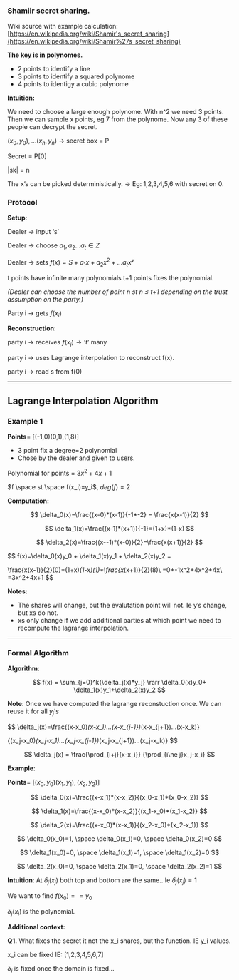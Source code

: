 ### **Shamiir secret sharing.**

Wiki source with example calculation: [https://en.wikipedia.org/wiki/Shamir's_secret_sharing](https://en.wikipedia.org/wiki/Shamir%27s_secret_sharing)

**The key is in polynomes.**

- 2 points to identify a line
- 3 points to identify a squared polynome
- 4 points to identigy a cubic polynome

**Intuition:**

We need to choose a large enough polynome. With n^2 we need 3 points. Then we can sample x points, eg 7 from the polynome. Now any 3 of these people can decrypt the secret.

$(x_0, y_0), … (x_n, y_n)$ → secret box = P

Secret = P[0]

|sk| = n

The x’s can be picked deterministically. → Eg: 1,2,3,4,5,6 with secret on 0.

### Protocol

**Setup**:

Dealer → input ‘s’

Dealer → choose $a_1,a_2…a_t \in Z$

Dealer → sets $f(x) = S+a_1x + a_2x^2+…a_t x^y$

t points have infinite many polynomials t+1 points fixes the polynomial.

*(Dealer can choose the number of point n st n ≤ t+1 depending on the trust assumption on the party.)*

Party i → gets $f(x_i)$

**Reconstruction**:

party i →  receives $f(x_j) → ‘t’$ many 

party i → uses Lagrange interpolation to reconstruct f(x).

party i → read s from f(0)

---

## Lagrange Interpolation Algorithm


### Example 1

**Points**= [(-1,0)(0,1),(1,8)]

- 3 point fix a degree=2 polynomial
- Chose by the dealer and given to users.

Polynomial for points = $3x^2+4x+1$

$f \space st \space f(x_i)=y_i$, $deg(f)=2$

**Computation:**

$$
\delta_0(x)=\frac{(x-0)*(x-1)}{-1*-2} = \frac{x(x-1)}{2}
$$

$$
\delta_1(x)=\frac{(x-1)*(x+1)}{-1}=(1+x)*(1-x)
$$

$$
\delta_2(x)=\frac{(x--1)*(x-0)}{2}=\frac{x(x+1)}{2}
$$

$$
f(x)=\delta_0(x)y_0 + \delta_1(x)y_1 + \delta_2(x)y_2 =

\frac{x(x-1)}{2}(0)+(1+x)*(1-x)(1)+\frac{x*(x+1)}{2}(8)\\
=0+-1x^2+4x^2+4x\\
=3x^2+4x+1
$$

**Notes:**

- The shares will change, but the evalutation point will not. Ie y’s change, but xs do not.
- xs only change if we add additional parties at which point we need to recompute the lagrange interpolation.

---

### Formal Algorithm

**Algorithm**:

$$
f(x) = \sum_{j=0}^k{\delta_j(x)*y_j} \rarr \delta_0(x)y_0+ \delta_1(x)y_1+\delta_2(x)y_2
$$

**Note**: Once we have computed the lagrange reconstuction once. We can reuse it for all $y_j’s$

$$
\delta_j(x)=\frac{(x-x_0)*(x-x_1)...(x-x_{j-1})*(x-x_{j+1})...(x-x_k)}

{(x_j-x_0)*(x_j-x_1)...(x_j-x_{j-1})*(x_j-x_{j+1})...(x_j-x_k)}
$$

$$
\delta_j(x) = \frac{\prod_{i+j}{x-x_i}}
{\prod_{i\ne j}x_j-x_i}
$$

**Example**:

**Points**= $[(x_0,y_0)(x_1,y_1),(x_2,y_2)]$

$$
\delta_0(x)=\frac{(x-x_1)*(x-x_2)}{(x_0-x_1)*(x_0-x_2)}
$$

$$
\delta_1(x)=\frac{(x-x_0)*(x-x_2)}{(x_1-x_0)*(x_1-x_2)}
$$

$$
\delta_2(x)=\frac{(x-x_0)*(x-x_1)}{(x_2-x_0)*(x_2-x_1)}
$$

$$
\delta_0(x_0)=1, \space \delta_0(x_1)=0, \space \delta_0(x_2)=0
$$

$$
\delta_1(x_0)=0, \space \delta_1(x_1)=1, \space \delta_1(x_2)=0
$$

$$
\delta_2(x_0)=0, \space \delta_2(x_1)=0, \space \delta_2(x_2)=1
$$

**Intuition**: At $\delta_j(x_j)$ both top and bottom are the same.. Ie $\delta_j(x_j)=1$

We want to find $f(x_0) == y_0$

$\delta_j(x_i)$ is the polynomial.

**Additional context:**

**Q1.** What fixes the secret it not the x_i shares, but the function. IE y_i values.

x_i can be fixed IE: [1,2,3,4,5,6,7]

$\delta_i$ is fixed once the domain is fixed…

